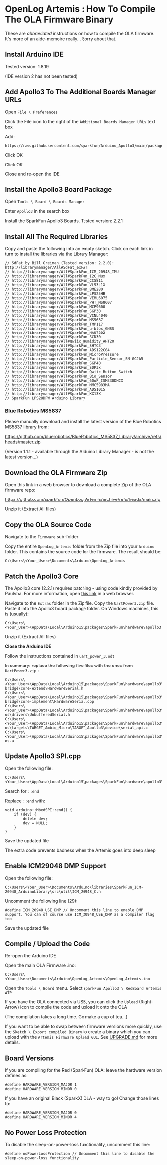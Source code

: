 # OpenLog Artemis : How To Compile The OLA Firmware Binary

These are  _abbreviated_ instructions on how to compile the OLA firmware. It's more of an aide-memoire really... Sorry about that.

## Install Arduino IDE

Tested version: 1.8.19

(IDE version 2 has not been tested)

## Add Apollo3 To The Additional Boards Manager URLs

Open `File \ Preferences`

Click the File icon to the right of the `Additional Boards Manager URLs` text box

Add:

```
https://raw.githubusercontent.com/sparkfun/Arduino_Apollo3/main/package_sparkfun_apollo3_index.json
```

Click OK

Click OK

Close and re-open the IDE

## Install the Apollo3 Board Package

Open `Tools \ Board \ Boards Manager`

Enter `Apollo3` in the search box

Install the SparkFun Apollo3 Boards. Tested version: 2.2.1

## Install All The Required Libraries

Copy and paste the following into an empty sketch. Click on each link in turn to install the libraries via the Library Manager:

```
// SdFat by Bill Greiman (Tested version: 2.2.0): http://librarymanager/All#SdFat_exFAT
// http://librarymanager/All#SparkFun_ICM_20948_IMU
// http://librarymanager/All#SparkFun_I2C_Mux
// http://librarymanager/All#SparkFun_CCS811
// http://librarymanager/All#SparkFun_VL53L1X
// http://librarymanager/All#SparkFun_BME280
// http://librarymanager/All#SparkFun_LPS25HB
// http://librarymanager/All#SparkFun_VEML6075
// http://librarymanager/All#SparkFun_PHT_MS8607
// http://librarymanager/All#SparkFun_MCP9600
// http://librarymanager/All#SparkFun_SGP30
// http://librarymanager/All#SparkFun_VCNL4040
// http://librarymanager/All#SparkFun_MS5637
// http://librarymanager/All#SparkFun_TMP117
// http://librarymanager/All#SparkFun_u-blox_GNSS
// http://librarymanager/All#SparkFun_NAU7802
// http://librarymanager/All#SparkFun_SCD30
// http://librarymanager/All#Qwiic_Humidity_AHT20
// http://librarymanager/All#SparkFun_SHTC3
// http://librarymanager/All#SparkFun_ADS122C04
// http://librarymanager/All#SparkFun_MicroPressure
// http://librarymanager/All#SparkFun_Particle_Sensor_SN-GCJA5
// http://librarymanager/All#SparkFun_SGP40
// http://librarymanager/All#SparkFun_SDP3x
// http://librarymanager/All#SparkFun_Qwiic_Button_Switch
// http://librarymanager/All#SparkFun_Bio_Sensor
// http://librarymanager/All#SparkFun_6DoF_ISM330DHCX
// http://librarymanager/All#SparkFun_MMC5983MA
// http://librarymanager/All#SparkFun_ADS1015
// http://librarymanager/All#SparkFun_KX13X
// SparkFun LPS28DFW Arduino Library
```

### Blue Robotics MS5837

Please manually download and install the latest version of the Blue Robotics MS5837 library from:

https://github.com/bluerobotics/BlueRobotics_MS5837_Library/archive/refs/heads/master.zip

(Version 1.1.1 - available through the Arduino Library Manager - is not the latest version...)

## Download the OLA Firmware Zip

Open this link in a web browser to download a complete Zip of the OLA firmware repo:

https://github.com/sparkfun/OpenLog_Artemis/archive/refs/heads/main.zip

Unzip it (Extract All files)

## Copy the OLA Source Code

Navigate to the `Firmware` sub-folder

Copy the entire `OpenLog_Artemis` folder from the Zip file into your `Arduino` folder. This contains the source code for the firmware. The result should be:

```
C:\Users\<Your_User>\Documents\Arduino\OpenLog_Artemis
```

## Patch the Apollo3 Core

The Apollo3 core (2.2.1) requires patching - using code kindly provided by Paulvha. For more information, open [this link](https://github.com/sparkfun/OpenLog_Artemis/issues/117#issuecomment-1085881142) in a web browser.

Navigate to the `Extras` folder in the Zip file. Copy the `UartPower3.zip` file. Paste it into the Apollo3 board package folder. On Windows machines, this is (usually):

```
C:\Users\<Your_User>\AppData\Local\Arduino15\packages\SparkFun\hardware\apollo3
```

Unzip it (Extract All files)

**Close the Arduino IDE**

Follow the instructions contained in `uart_power_3.odt`

In summary: replace the following five files with the ones from `UartPower3.zip` :

```
C:\Users\<Your_User>\AppData\Local\Arduino15\packages\SparkFun\hardware\apollo3\2.2.1\cores\arduino\mbed-bridge\core-extend\HardwareSerial.h
C:\Users\<Your_User>\AppData\Local\Arduino15\packages\SparkFun\hardware\apollo3\2.2.1\cores\arduino\mbed-bridge\core-implement\HardwareSerial.cpp
C:\Users\<Your_User>\AppData\Local\Arduino15\packages\SparkFun\hardware\apollo3\2.2.1\cores\mbed-os\drivers\UnbufferedSerial.h
C:\Users\<Your_User>\AppData\Local\Arduino15\packages\SparkFun\hardware\apollo3\2.2.1\cores\mbed-os\targets\TARGET_Ambiq_Micro\TARGET_Apollo3\device\serial_api.c
C:\Users\<Your_User>\AppData\Local\Arduino15\packages\SparkFun\hardware\apollo3\2.2.1\variants\SFE_ARTEMIS_ATP\mbed\libmbed-os.a
```

## Update Apollo3 SPI.cpp

Open the following file:

```
C:\Users\<Your_User>\AppData\Local\Arduino15\packages\SparkFun\hardware\apollo3\2.2.1\libraries\SPI\src\SPI.cpp
```

Search for `::end`

Replace `::end` with:

```
void arduino::MbedSPI::end() {
    if (dev) {
        delete dev;
        dev = NULL;
    }
}
```

Save the updated file

The extra code prevents badness when the Artemis goes into deep sleep

## Enable ICM29048 DMP Support

Open the following file:

```
C:\Users\<Your_User>\Documents\Arduino\libraries\SparkFun_ICM-20948_ArduinoLibrary\src\util\ICM_20948_C.h
```

Uncomment the following line (29):

```
#define ICM_20948_USE_DMP // Uncomment this line to enable DMP support. You can of course use ICM_20948_USE_DMP as a compiler flag too
```

Save the updated file

## Compile / Upload the Code

Re-open the Arduino IDE

Open the main OLA Firmware .ino:

```
C:\Users\<Your_User>\Documents\Arduino\OpenLog_Artemis\OpenLog_Artemis.ino
```

Open the `Tools \ Board` menu. Select `SparkFun Apollo3 \ RedBoard Artemis ATP`

If you have the OLA connected via USB, you can click the `Upload` (Right-Arrow) icon to compile the code and upload it onto the OLA

(The compilation takes a long time. Go make a cup of tea...)

If you want to be able to swap between firmware versions more quickly, use the `Sketch \ Export compiled Binary` to create a binary which
you can upload with the `Artemis Firmware Upload GUI`. See [UPGRADE.md](./UPGRADE.md) for more details.

## Board Versions

If you are compiling for the Red (SparkFun) OLA: leave the hardware version defines as:

```
#define HARDWARE_VERSION_MAJOR 1
#define HARDWARE_VERSION_MINOR 0
```

If you have an original Black (SparkX) OLA - way to go! Change those lines to:

```
#define HARDWARE_VERSION_MAJOR 0
#define HARDWARE_VERSION_MINOR 4
```

## No Power Loss Protection

To disable the sleep-on-power-loss functionality, uncomment this line:

```
#define noPowerLossProtection // Uncomment this line to disable the sleep-on-power-loss functionality
```

